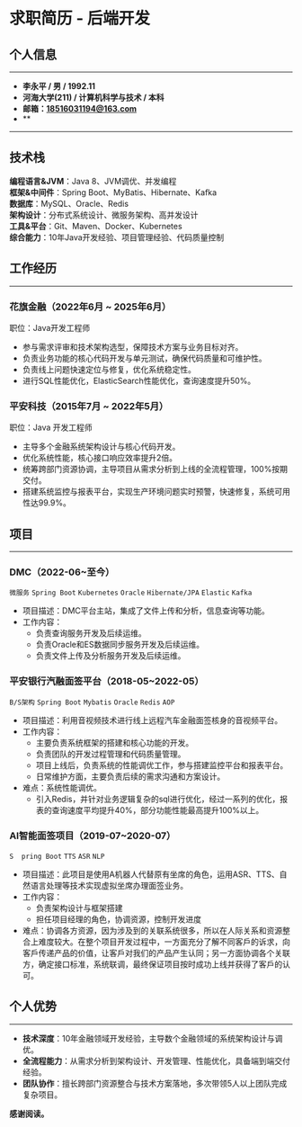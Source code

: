 # 求职简历 - 后端开发
## 个人信息

---

- **李永平 / 男 / 1992.11**  
- **河海大学(211) / 计算机科学与技术 / 本科**
- **邮箱：18516031194@163.com**
- **

---

## 技术栈
**编程语言&JVM**：Java 8、JVM调优、并发编程  
**框架&中间件**：Spring Boot、MyBatis、Hibernate、Kafka  
**数据库**：MySQL、Oracle、Redis  
**架构设计**：分布式系统设计、微服务架构、高并发设计  
**工具&平台**：Git、Maven、Docker、Kubernetes  
**综合能力**：10年Java开发经验、项目管理经验、代码质量控制

## 工作经历

---

### 花旗金融（2022年6月 ~ 2025年6月）
职位：Java开发工程师
- 参与需求评审和技术架构选型，保障技术方案与业务目标对齐。
- 负责业务功能的核心代码开发与单元测试，确保代码质量和可维护性。
- 负责线上问题快速定位与修复，优化系统稳定性。
- 进行SQL性能优化，ElasticSearch性能优化，查询速度提升50%。
### 平安科技（2015年7月 ~ 2022年5月）
职位：Java 开发工程师
- 主导多个金融系统架构设计与核心代码开发。
- 优化系统性能，核心接口响应效率提升2倍。
- 统筹跨部门资源协调，主导项目从需求分析到上线的全流程管理，100%按期交付。
- 搭建系统监控与报表平台，实现生产环境问题实时预警，快速修复，系统可用性达99.9%。

## 项目

---

### DMC（2022-06~至今）
`微服务`  `Spring Boot` `Kubernetes` `Oracle` `Hibernate/JPA` `Elastic` `Kafka`  
- 项目描述：DMC平台主站，集成了文件上传和分析，信息查询等功能。  
- 工作内容：  
  - 负责查询服务开发及后续运维。  
  - 负责Oracle和ES数据同步服务开发及后续运维。
  - 负责文件上传及分析服务开发及后续运维。  

### 平安银行汽融面签平台（2018-05~2022-05）
`B/S架构` `Spring Boot` `Mybatis` `Oracle` `Redis` `AOP`
- 项目描述：利用音视频技术进行线上远程汽车金融面签核身的音视频平台。
- 工作内容：
  - 主要负责系统框架的搭建和核心功能的开发。
  - 负责团队的开发过程管理和代码质量管理。
  - 项目上线后，负责系统的性能调优工作，参与搭建监控平台和报表平台。
  - 日常维护方面，主要负责后续的需求沟通和方案设计。
- 难点：系统性能调优。
  - 引入Redis，并针对业务逻辑复杂的sql进行优化，经过一系列的优化，报表的查询速度平均提升40%，部分功能性能最高提升100%以上。
### Al智能面签项目（2019-07~2020-07）
`S  pring Boot` `TTS` `ASR` `NLP`
- 项目描述：此项目是使用A机器人代替原有坐席的角色，运用ASR、TTS、自然语言处理等技术实现虚拟坐席办理面签业务。
- 工作内容：
  - 负责架构设计与框架搭建
  - 担任项目经理的角色，协调资源，控制开发进度
- 难点：协调各方资源，因为涉及到的关联系统很多，所以在人际关系和资源整合上难度较大。在整个项目开发过程中，一方面充分了解不同客戶的诉求，向客戶传递产品的价值，让客戶对我们的产品产生认同；另一方面协调各个关联方，确定接口标准，系统联调，最终保证项目按时成功上线并获得了客戶的认可。

## 个人优势

---

- **技术深度**：10年金融领域开发经验，主导数个金融领域的系统架构设计与调优。
- **全流程能力**：从需求分析到架构设计、开发管理、性能优化，具备端到端交付经验。
- **团队协作**：擅长跨部门资源整合与技术方案落地，多次带领5人以上团队完成复杂项目。  

**感谢阅读。**